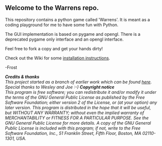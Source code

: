 ## Welcome to the Warrens repo.

This repository contains a python game called 'Warrens'. It is meant as a coding playground for me to have some fun with Python.

The GUI implementation is based on pygame and opengl. There is a deprecated pygame only interface and an opengl interface.

Feel free to fork a copy and get your hands dirty!

Check out the Wiki for some <a href="https://github.com/Frostlock/Warrens/wiki/Running-the-game">installation instructions</a>.

-Frost


<i>
<b>Credits & thanks</b><br>
This project started as a branch of earlier work which can be found <a href="https://github.com/DebianJoe/advanced">here</a>.
Special thanks to Wesley and Joe :-)
</i>

<i>
<b>Copyright notice</b><br>
This program is free software; you can redistribute it and/or modify it under the terms of the GNU General Public License as published by the Free Software Foundation; either version 2 of the License, or (at your option) any later version.
This program is distributed in the hope that it will be useful, but WITHOUT ANY WARRANTY; without even the implied warranty of MERCHANTABILITY or FITNESS FOR A PARTICULAR PURPOSE. See the GNU General Public License for more details.
A copy of the GNU General Public License is included with this program; if not, write to the Free Software Foundation, Inc., 51 Franklin Street, Fifth Floor, Boston, MA 02110-1301, USA.
</i>
